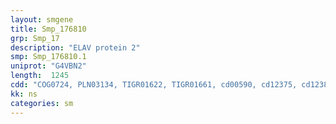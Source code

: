 ```yaml
---
layout: smgene
title: Smp_176810
grp: Smp_17
description: "ELAV protein 2"
smp: Smp_176810.1
uniprot: "G4VBN2"
length:  1245
cdd: "COG0724, PLN03134, TIGR01622, TIGR01661, cd00590, cd12375, cd12382, cl17169, pfam00076, pfam14259, smart00360"
kk: ns
categories: sm
---
```

